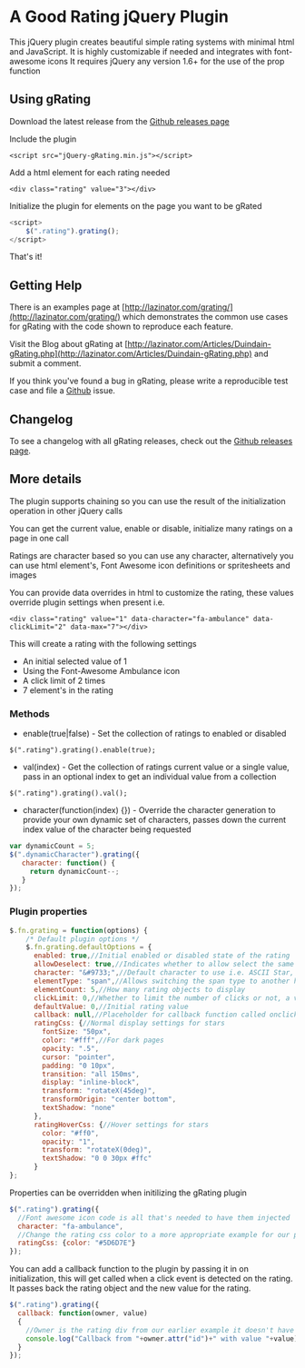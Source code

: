 # A Good Rating jQuery Plugin

This jQuery plugin creates beautiful simple rating systems with minimal html and JavaScript.
It is highly customizable if needed and integrates with font-awesome icons
It requires jQuery any version 1.6+ for the use of the prop function

## Using gRating

Download the latest release from the [Github releases page](https://github.com/duindain/gRating/releases)

Include the plugin

`<script src="jQuery-gRating.min.js"></script>`

Add a html element for each rating needed

`<div class="rating" value="3"></div>`

Initialize the plugin for elements on the page you want to be gRated

```JavaScript
<script>
	$(".rating").grating();
</script>
```
	
That's it!

## Getting Help

There is an examples page at [http://lazinator.com/grating/](http://lazinator.com/grating/) which demonstrates the common use cases for gRating with the code shown to reproduce each feature.

Visit the Blog about gRating at [http://lazinator.com/Articles/Duindain-gRating.php](http://lazinator.com/Articles/Duindain-gRating.php) and submit a comment.

If you think you've found a bug in gRating, please write a reproducible test case and file a [Github](https://github.com/duindain/gRating/issues) issue.

## Changelog

To see a changelog with all gRating releases, check out the [Github releases page](https://github.com/duindain/gRating/releases).

## More details

The plugin supports chaining so you can use the result of the initialization operation in other jQuery calls

You can get the current value, enable or disable, initialize many ratings on a page in one call

Ratings are character based so you can use any character, alternatively you can use html element's, Font Awesome icon definitions or spritesheets and images

You can provide data overrides in html to customize the rating, these values override plugin settings when present i.e.

`<div class="rating" value="1" data-character="fa-ambulance" data-clickLimit="2" data-max="7"></div>`

This will create a rating with the following settings
* An initial selected value of 1 
* Using the Font-Awesome Ambulance icon
* A click limit of 2 times
* 7 element's in the rating

### Methods
* enable(true|false) - Set the collection of ratings to enabled or disabled

`$(".rating").grating().enable(true);`

* val(index) - Get the collection of ratings current value or a single value, pass in an optional index to get an    individual value from a collection

`$(".rating").grating().val();`

* character(function(index) {}) - Override the character generation to provide your own dynamic set of characters, passes down the current index value of the character being requested

```JavaScript
var dynamicCount = 5;
$(".dynamicCharacter").grating({
   character: function() {
	 return dynamicCount--;
   }
});
```

### Plugin properties

```JavaScript
$.fn.grating = function(options) {
	/* Default plugin options */
	$.fn.grating.defaultOptions = {
	  enabled: true,//Initial enabled or disabled state of the rating
	  allowDeselect: true,//Indicates whether to allow select the same rating value twice to toggle off the rating
	  character: "&#9733;",//Default character to use i.e. ASCII Star, can be font-awesome fa codes i.e. fa-ambulance
	  elementType: "span",//Allows switching the span type to another html element if needed
	  elementCount: 5,//How many rating objects to display
	  clickLimit: 0,//Whether to limit the number of clicks or not, a value of 0 enables no limit
	  defaultValue: 0,//Initial rating value
	  callback: null,//Placeholder for callback function called onclick events for when a rating is changed
	  ratingCss: {//Normal display settings for stars
		fontSize: "50px",
		color: "#fff",//For dark pages
		opacity: ".5",
		cursor: "pointer",
		padding: "0 10px",
		transition: "all 150ms",
		display: "inline-block",
		transform: "rotateX(45deg)",
		transformOrigin: "center bottom",
		textShadow: "none"
	  },
	  ratingHoverCss: {//Hover settings for stars
		color: "#ff0",
		opacity: "1",
		transform: "rotateX(0deg)",
		textShadow: "0 0 30px #ffc"
	  }
};
```

Properties can be overridden when initilizing the gRating plugin

```JavaScript
$(".rating").grating({
  //Font awesome icon code is all that's needed to have them injected
  character: "fa-ambulance",
  //Change the rating css color to a more appropriate example for our page design
  ratingCss: {color: "#5D6D7E"}
});
```

You can add a callback function to the plugin by passing it in on initialization, this will get called when a click event is detected on the rating. It passes back the rating object and the new value for the rating.

```JavaScript
$(".rating").grating({
  callback: function(owner, value)
  {
	//Owner is the rating div from our earlier example it doesn't have an id value but we could easily add one to    identify the purpose of the rating
	console.log("Callback from "+owner.attr("id")+" with value "+value);
  }
});
```

